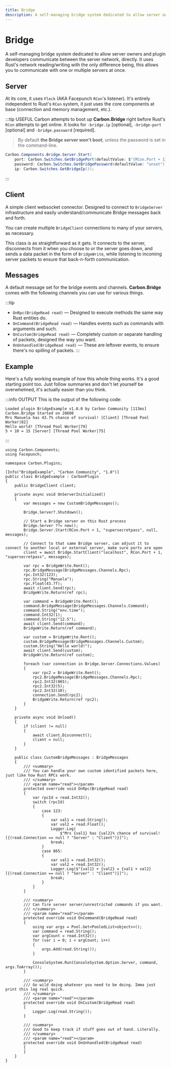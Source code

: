 ```yaml
---
title: Bridge
description: A self-managing bridge system dedicated to allow server owners and plugin developers communicate between the server network, directly.
---
```


# Bridge
A self-managing bridge system dedicated to allow server owners and plugin developers communicate between the server network, directly. It uses Rust's network reading/writing with the only difference being, this allows you to communicate with one or multiple servers at once.

<CarbonButton href="https://github.com/CarbonCommunity/Carbon.Common/blob/qol/bridge/src/Carbon/Components/Bridge.cs" text="Source Code" external/>

## Server
At its core, it uses `Fleck` (AKA Facepunch `RCon`'s listener). It's entirely independent to Rust's `RCon` system, it just uses the core components at base (connection and memory management, etc.).

:::tip USEFUL
Carbon attempts to boot up **Carbon.Bridge** right before Rust's `RCon` attempts to get online. It looks for `-bridge.ip` [optional], `-bridge-port` [optional] and `-bridge.password` [required]. 

> By default **the Bridge server won't boot**, unless the password is set in the command-line.

```csharp
Carbon.Components.Bridge.Server.Start(
    port: Carbon.Switches.GetBridgePort(defaultValue: $"{RCon.Port + 1}").ToInt(),
    password: Carbon.Switches.GetBridgePassword(defaultValue: "unset"),
    ip: Carbon.Switches.GetBridgeIp());
```
:::

## Client
A simple client websocket connector. Designed to connect to `BridgeServer` infrastructure and easily understand/communicate Bridge messages back and forth.

You can create multiple `BridgeClient` connections to many of your servers, as necessary.

This class is as straightforward as it gets. It connects to the server, disconnects from it when you choose to or the server goes down, and sends a data packet in the form of `BridgeWrite`, while listening to incoming server packets to ensure that back-n-forth communication. 

## Messages
A default message set for the bridge events and channels. **Carbon.Bridge** comes with the following channels you can use for various things.

:::tip
- `OnRpc(BridgeRead read)` — Designed to execute methods the same way Rust entities do.
- `OnCommand(BridgeRead read)` — Handles events such as commands with arguments and such.
- `OnCustom(BridgeRead read)` — Completely custom or separate handling of packets, designed the way you want.
- `OnUnhandled(BridgeRead read)` — These are leftover events, to ensure there's no spilling of packets. 
:::

## Example
Here's a fully working example of how this whole thing works. It's a good starting point too. Just follow summaries and don't let yourself be overwhelmed, it's actually easier than you think.

:::info OUTPUT
This is the output of the following code:

```
Loaded plugin BridgeExample v1.0.0 by Carbon Community [113ms]
Carbon.Bridge Started on 28608
Mrs Manuela has 43.7% chance of survival! [Client] [Thread Pool Worker|82]
Hello world! [Thread Pool Worker|79]
5 + 10 = 15 [Server] [Thread Pool Worker|75]
```
:::

```cs:line-numbers
using Carbon.Components;
using Facepunch;

namespace Carbon.Plugins;

[Info("BridgeExample", "Carbon Community", "1.0")]
public class BridgeExample : CarbonPlugin
{
	public BridgeClient client;

	private async void OnServerInitialized()
	{
		var messages = new CustomBridgeMessages();

		Bridge.Server?.Shutdown();

		// Start a Bridge server on this Rust process
		Bridge.Server ??= new();
		Bridge.Server.Start(RCon.Port + 1, "supersecretpass", null, messages);

		// Connect to that same Bridge server, can adjust it to connect to another local or external server, make sure ports are open
		client = await Bridge.StartClient("localhost", RCon.Port + 1, "supersecretpass", messages);

		var rpc = BridgeWrite.Rent();
		rpc.BridgeMessage(BridgeMessages.Channels.Rpc);
		rpc.Int32(123);
		rpc.String("Manuela");
		rpc.Float(43.7f);
		await client.Send(rpc);
		BridgeWrite.Return(ref rpc);

		var command = BridgeWrite.Rent();
		command.BridgeMessage(BridgeMessages.Channels.Command);
		command.String("env.time");
		command.Int32(1);
		command.String("12.5");
		await client.Send(command);
		BridgeWrite.Return(ref command);

		var custom = BridgeWrite.Rent();
		custom.BridgeMessage(BridgeMessages.Channels.Custom);
		custom.String("Hello world!");
		await client.Send(custom);
		BridgeWrite.Return(ref custom);

		foreach (var connection in Bridge.Server.Connections.Values)
		{
			var rpc2 = BridgeWrite.Rent();
			rpc2.BridgeMessage(BridgeMessages.Channels.Rpc);
			rpc2.Int32(865);
			rpc2.Int32(5);
			rpc2.Int32(10);
			connection.Send(rpc2);
			BridgeWrite.Return(ref rpc2);
		}
	}

	private async void Unload()
	{
		if (client != null)
		{
			await client.Disconnect();
			client = null;
		}
	}

	public class CustomBridgeMessages : BridgeMessages
	{
		/// <summary>
		/// You can handle your own custom identified packets here, just like how Rust RPCs work.
		/// </summary>
		/// <param name="read"></param>
		protected override void OnRpc(BridgeRead read)
		{
			var rpcId = read.Int32();
			switch (rpcId)
			{
				case 123:
				{
					var val1 = read.String();
					var val2 = read.Float();
					Logger.Log(
						$"Mrs {val1} has {val2}% chance of survival! [{(read.Connection == null ? "Server" : "Client")}]");
					break;
				}
				case 865:
				{
					var val1 = read.Int32();
					var val2 = read.Int32();
					Logger.Log($"{val1} + {val2} = {val1 + val2} [{(read.Connection == null ? "Server" : "Client")}]");
					break;
				}
			}
		}

		/// <summary>
		/// Can fire server server/unrestricted commands if you want.
		/// </summary>
		/// <param name="read"></param>
		protected override void OnCommand(BridgeRead read)
		{
			using var args = Pool.Get<PooledList<object>>();
			var command = read.String();
			var argCount = read.Int32();
			for (var i = 0; i < argCount; i++)
			{
				args.Add(read.String());
			}

			ConsoleSystem.Run(ConsoleSystem.Option.Server, command, args.ToArray());
		}
		
		/// <summary>
		/// Go wild doing whatever you need to be doing. Imma just print this log real quick.
		/// </summary>
		/// <param name="read"></param>
		protected override void OnCustom(BridgeRead read)
		{
			Logger.Log(read.String());
		}

		/// <summary>
		/// Good to keep track if stuff goes out of hand. Literally.
		/// </summary>
		/// <param name="read"></param>
		protected override void OnUnhandled(BridgeRead read)
		{
		}
	}
}
```